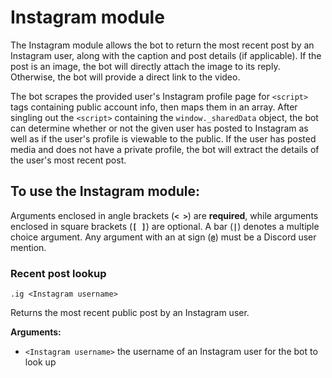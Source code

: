 # Instagram module

The Instagram module allows the bot to return the most recent post by an Instagram user, along with the caption and post details (if applicable). If the post is an image, the bot will directly attach the image to its reply. Otherwise, the bot will provide a direct link to the video.

The bot scrapes the provided user's Instagram profile page for `<script>` tags containing public account info, then maps them in an array. After singling out the `<script>` containing the `window._sharedData` object, the bot can determine whether or not the given user has posted to Instagram as well as if the user's profile is viewable to the public. If the user has posted media and does not have a private profile, the bot will extract the details of the user's most recent post.

## To use the Instagram module:

Arguments enclosed in angle brackets (**`< >`**) are **required**, while arguments enclosed in square brackets (**`[ ]`**) are optional. A bar (**`|`**) denotes a multiple choice argument. Any argument with an at sign (**`@`**) must be a Discord user mention.

### Recent post lookup

```
.ig <Instagram username>
```

Returns the most recent public post by an Instagram user.

**Arguments:**

* `<Instagram username>` the username of an Instagram user for the bot to look up